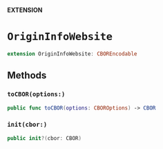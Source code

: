 **EXTENSION**

# `OriginInfoWebsite`
```swift
extension OriginInfoWebsite: CBOREncodable
```

## Methods
### `toCBOR(options:)`

```swift
public func toCBOR(options: CBOROptions) -> CBOR
```

### `init(cbor:)`

```swift
public init?(cbor: CBOR)
```
